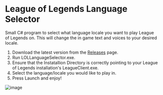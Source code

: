 ﻿# League of Legends Language Selector

Small C# program to select what language locale you want to play League of Legends on. This will change the in game text and voices to your desired locale.

1. Download the latest version from the [Releases](https://github.com/railgun1v9/LOLLanguageSelector/releases) page.
2. Run LOLLanguageSelector.exe.
3. Ensure that the Instatallion Directory is correctly pointing to your League of Legends installation's LeagueClient.exe.
4. Select the language/locale you would like to play in.
5. Press Launch and enjoy!

![image](https://user-images.githubusercontent.com/44673950/70653387-6825e080-1c22-11ea-9ac1-124763d30060.png)
